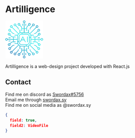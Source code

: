 # Artilligence

<img src="src/assets/logo.png" width="120">

Artilligence is a web-design project developed with React.js

## Contact

Find me on discord as [Swordax#5756](https://discord.com/users/465453058667839499/)<br>
Email me through [swordax.sy](mailto:swordax.sy@gmail.com)<br>
Find me on social media as @swordax.sy<br>
```json
{
  field: true,
  field2: VideoFile
}
```
